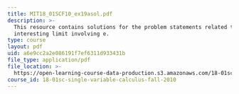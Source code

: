 ```yaml
---
title: MIT18_01SCF10_ex19asol.pdf
description: >-
  This resource contains solutions for the problem statements related to an
  interesting limit involving e.
type: course
layout: pdf
uid: a6e9cc2a2e086191f7ef6311d933431b
file_type: application/pdf
file_location: >-
  https://open-learning-course-data-production.s3.amazonaws.com/18-01sc-single-variable-calculus-fall-2010/a6e9cc2a2e086191f7ef6311d933431b_MIT18_01SCF10_ex19asol.pdf
course_id: 18-01sc-single-variable-calculus-fall-2010
---
```

